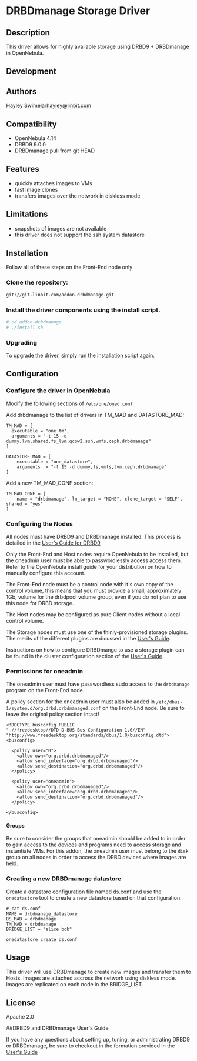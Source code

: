 # DRBDmanage Storage Driver

## Description

This driver allows for highly available storage using DRBD9 + DRBDmanage in OpenNebula.

## Development

## Authors

Hayley Swimelar[<hayley@linbit.com>](hayley@linbit.com)

## Compatibility

* OpenNebula 4.14
* DRBD9 9.0.0
* DRBDmanage pull from git HEAD

## Features

* quickly attaches images to VMs
* fast image clones
* transfers images over the network in diskless mode

## Limitations

* snapshots of images are not available
* this driver does not support the ssh system datastore

## Installation

Follow all of these steps on the Front-End node only

### Clone the repository:

```bash
git://git.linbit.com/addon-drbdmanage.git
```

### Install the driver components using the install script.

```bash
# cd addon-drbdmanage
# ./install.sh
```

### Upgrading

To upgrade the driver, simply run the installation script again.

## Configuration

### Configure the driver in OpenNebula

Modify the following sections of `/etc/one/oned.conf`

Add drbdmanage to the list of drivers in TM_MAD and DATASTORE_MAD:

```
TM_MAD = [
  executable = "one_tm",
  arguments = "-t 15 -d dummy,lvm,shared,fs_lvm,qcow2,ssh,vmfs,ceph,drbdmanage"
]
```
```
DATASTORE_MAD = [
    executable = "one_datastore",
    arguments  = "-t 15 -d dummy,fs,vmfs,lvm,ceph,drbdmanage"
]
```

Add a new TM_MAD_CONF section:

```
TM_MAD_CONF = [
    name = "drbdmanage", ln_target = "NONE", clone_target = "SELF", shared = "yes"
]
```
### Configuring the Nodes

All nodes must have DRBD9 and DRBDmanage installed. This process is detailed in the
[User's Guide for DRBD9](http://drbd.linbit.com/users-guide-9.0/ch-admin-drbdmanage.html)

Only the Front-End and Host nodes require OpenNebula to be installed, but the oneadmin
user must be able to passwordlessly access access them. Refer to the OpenNebula install
guide for your distribution on how to manually configure this account.

The Front-End node must be a control node with it's own copy of the control volume,
this means that you must provide a small, approximately 1Gb, volume for the drbdpool volume
group, even if you do not plan to use this node for DRBD storage.

The Host nodes may be configured as pure Client nodes without a local control volume.

The Storage nodes must use one of the thinly-provisioned storage plugins. The merits of
the different plugins are dicussed in the [User's Guide](http://drbd.linbit.com/users-guide-9.0/s-drbdmanage-storage-plugins.html).

Instructions on how to configure DRBDmange to use a storage plugin can be found in the
cluster configuration section of the [User's Guide](http://drbd.linbit.com/users-guide-9.0/s-dm-set-config.html).

### Permissions for oneadmin

The oneadmin user must have passwordless sudo access to the `drbdmanage` program on the
Front-End node.

A policy section for the oneadmin user must also be added in
`/etc/dbus-1/system.d/org.drbd.drbdmanaged.conf` on the Front-End node. Be sure to
leave the original policy section intact!

```
<!DOCTYPE busconfig PUBLIC
"-//freedesktop//DTD D-BUS Bus Configuration 1.0//EN"
"http://www.freedesktop.org/standards/dbus/1.0/busconfig.dtd">
<busconfig>

  <policy user="0">
    <allow own="org.drbd.drbdmanaged"/>
    <allow send_interface="org.drbd.drbdmanaged"/>
    <allow send_destination="org.drbd.drbdmanaged"/>
  </policy>

  <policy user="oneadmin">
    <allow own="org.drbd.drbdmanaged"/>
    <allow send_interface="org.drbd.drbdmanaged"/>
    <allow send_destination="org.drbd.drbdmanaged"/>
  </policy>

</busconfig>
```
#### Groups

Be sure to consider the groups that oneadmin should be added to in order to gain access
to the devices and programs need to access storage and instantiate VMs. For this addon,
the oneadmin user must belong to the `disk` group on all nodes in order to access the
DRBD devices where images are held.

### Creating a new DRBDmanage datastore

Create a datastore configuration file named ds.conf and use the `onedatastore` tool
to create a new datastore based on that configuration:

```
# cat ds.conf
NAME = drbdmanage_datastore
DS_MAD = drbdmanage
TM_MAD = drbdmanage
BRIDGE_LIST = "alice bob"

onedatastore create ds.conf
```

## Usage

This driver will use DRBDmanage to create new images and transfer them to Hosts.
Images are attached accross the network using diskless mode. Images are replicated
on each node in the BRIDGE_LIST.

## License

Apache 2.0

##DRBD9 and DRBDmanage User's Guide

If you have any questions about setting up, tuning, or administrating DRBD9 or
DRBDmanage, be sure to checkout in the formation provided in the
[User's Guide](http://drbd.linbit.com/users-guide-9.0/drbd-users-guide.html)
